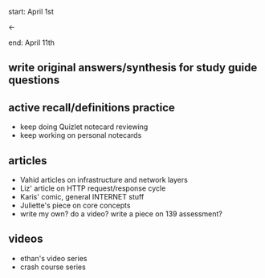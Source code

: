 start: April 1st




<-




end: April 11th

## write original answers/synthesis for study guide questions


## active recall/definitions practice
- keep doing Quizlet notecard reviewing
- keep working on personal notecards


## articles
  - Vahid articles on infrastructure and network layers
  - Liz' article on HTTP request/response cycle
  - Karis' comic, general INTERNET stuff
  - Juliette's piece on core concepts
  - write my own?  do a video?  write a piece on 139 assessment?


## videos
  - ethan's video series
  - crash course series

